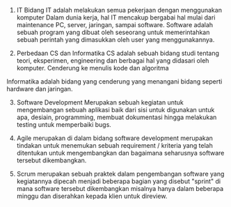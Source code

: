 1. IT
Bidang IT adalah melakukan semua pekerjaan dengan menggunakan komputer
Dalam dunia kerja, hal IT mencakup bergabai hal mulai dari maintenance PC, server, jaringan, sampai software. Software adalah sebuah program yang dibuat oleh seseorang untuk memerintahkan sebuah perintah yang dimasukkan oleh user yang menggunakannya. 

2. Perbedaan CS dan Informatika
CS adalah sebuah bidang studi tentang teori, eksperimen, engineering dan berbagai hal yang didasari oleh komputer. Cenderung ke menulis kode dan algoritma

Informatika adalah bidang yang cenderung yang menangani bidang seperti hardware dan jaringan. 

3. Software Development
Merupakan sebuah kegiatan untuk mengembangan sebuah aplikasi baik dari sisi untuk digunakan untuk apa, desiain, programming, membuat dokumentasi hingga melakukan testing untuk memperbaiki bugs.


4.  Agile merupakan di dalam bidang software development merupakan tindakan untuk menemukan sebuah requirement / kriteria yang telah ditentukan untuk mengembangkan dan bagaimana seharusnya software tersebut dikembangkan.

5. Scrum merupakan sebuah praktek dalam pengembangan software yang kegiatannya dipecah menjadi beberapa bagian  yang disebut "sprint" di mana software tersebut dikembangkan misalnya hanya dalam beberapa minggu dan diserahkan kepada klien untuk direview.


